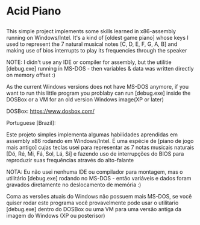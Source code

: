 # Acid Piano <p>

This simple project implements some skills learned in x86-assembly running on Windows/Intel.
It's a kind of [oldest game piano] whose keys I used to represent the 7 natural musical notes [C, D, E, F, G, A, B]
and making use of bios interrupts to play its frequencies through the speaker

NOTE: I didn't use any IDE or compiler for assembly, but the utilitie [debug.exe] running in MS-DOS - then variables & data was written directly on memory offset :)

As the current Windows versions does not have MS-DOS anymore, if you want to run this little program you problaby can run [debug.exe] inside the DOSBox or a VM for an old version Windows image(XP or later) <p>
DOSBox: https://www.dosbox.com/

Portuguese [Brazil]: <p>

Este projeto simples implementa algumas habilidades aprendidas em assembly x86 rodando em Windows/Intel.
É uma espécie de [piano de jogo mais antigo] cujas teclas usei para representar as 7 notas musicais naturais [Dó, Ré, Mi, Fá, Sol, Lá, Si]
e fazendo uso de interrupções do BIOS para reproduzir suas frequências através do alto-falante

NOTA: Eu não usei nenhuma IDE ou compilador para montagem, mas o utilitário [debug.exe] rodando no MS-DOS - então variáveis ​​e dados foram gravados diretamente no deslocamento de memória :)

Coma as versões atuais do Windows não possuem mais MS-DOS, se você quiser rodar este programa você provavelmente pode usar o utilitario [debug.exe] dentro do DOSBox ou uma VM para uma versão antiga da imagem do Windows (XP ou posterisor)
